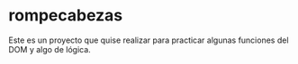 # rompecabezas
Este es un proyecto que quise realizar para practicar algunas funciones del DOM y algo de lógica.
